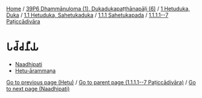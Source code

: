 
[Home](/) / [39P6 Dhammānuloma (1), Dukadukapaṭṭhānapāḷi (6)](../../../../../39P6.md) / [1 Hetuduka, Duka](../../../../1.md) / [1.1 Hetuduka, Sahetukaduka](../../../1.1.md) / [1.1.1 Sahetukapada](../../1.1.1.md) / [1.1.1.1--7 Paṭiccādivāra](../1.1.1.1--7.md)

# 𑀧𑀘𑁆𑀘𑀦𑀻𑀬

* [Naadhipati](Paccaniya/Naadhipati.md)
* [Hetu-ārammaṇa](Paccaniya/Hetu-arammana.md)

[Go to previous page (Hetu)](Paccayacatukka/Hetu.md) / [Go to parent page (1.1.1.1--7 Paṭiccādivāra)](../1.1.1.1--7.md) / [Go to next page (Naadhipati)](Paccaniya/Naadhipati.md)


